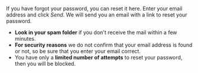 ﻿If you have forgot your password, you can reset it here.
Enter your email address and click *Send*.
We will send you an email with a link to reset your password.

* **Look in your spam folder** if you don't receive the mail within a few minutes.
* **For security reasons** we do not confirm that your email address is found or not,
so be sure that you enter your email correct.
* You have only a **limited number of attempts** to reset your password, 
then you will be blocked.
